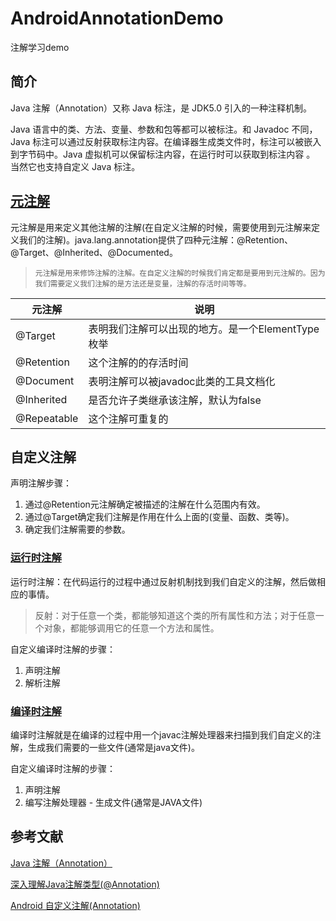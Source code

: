 # AndroidAnnotationDemo
注解学习demo

## 简介
Java 注解（Annotation）又称 Java 标注，是 JDK5.0 引入的一种注释机制。

Java 语言中的类、方法、变量、参数和包等都可以被标注。和 Javadoc 不同，Java 标注可以通过反射获取标注内容。在编译器生成类文件时，标注可以被嵌入到字节码中。Java 虚拟机可以保留标注内容，在运行时可以获取到标注内容 。 当然它也支持自定义 Java 标注。

## [元注解](docs/MetaAnnotation.md)
元注解是用来定义其他注解的注解(在自定义注解的时候，需要使用到元注解来定义我们的注解)。java.lang.annotation提供了四种元注解：@Retention、 @Target、@Inherited、@Documented。

>`元注解是用来修饰注解的注解。在自定义注解的时候我们肯定都是要用到元注解的。因为我们需要定义我们注解的是方法还是变量，注解的存活时间等等。`

元注解|说明
---|---
@Target	|表明我们注解可以出现的地方。是一个ElementType枚举
@Retention	|这个注解的的存活时间
@Document	|表明注解可以被javadoc此类的工具文档化
@Inherited	|是否允许子类继承该注解，默认为false
@Repeatable |这个注解可重复的

## 自定义注解
声明注解步骤：

1. 通过@Retention元注解确定被描述的注解在什么范围内有效。
2. 通过@Target确定我们注解是作用在什么上面的(变量、函数、类等)。
3. 确定我们注解需要的参数。

### [运行时注解](docs/RuntimeAnnotation.md)
运行时注解：在代码运行的过程中通过反射机制找到我们自定义的注解，然后做相应的事情。

>反射：对于任意一个类，都能够知道这个类的所有属性和方法；对于任意一个对象，都能够调用它的任意一个方法和属性。

自定义编译时注解的步骤：
1. 声明注解
2. 解析注解

### [编译时注解](docs/CompileAnnotation.md)
编译时注解就是在编译的过程中用一个javac注解处理器来扫描到我们自定义的注解，生成我们需要的一些文件(通常是java文件)。

自定义编译时注解的步骤：
1. 声明注解
2. 编写注解处理器 - 生成文件(通常是JAVA文件)

## 参考文献
[Java 注解（Annotation）](https://www.runoob.com/w3cnote/java-annotation.html)

[深入理解Java注解类型(@Annotation)](https://blog.csdn.net/javazejian/article/details/71860633)

[Android 自定义注解(Annotation)](https://blog.csdn.net/wuyuxing24/article/details/81139846)